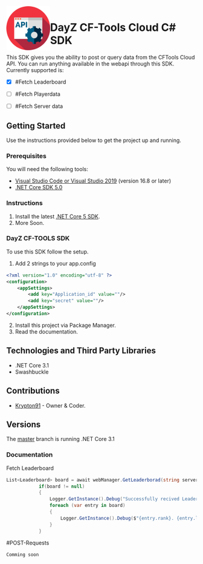 <img align="left" width="116" height="116" src="https://raw.githubusercontent.com/marlonajgayle/Net5WebTemplate/develop/src/Content/.template.config/icon.png" />

# DayZ CF-Tools Cloud C# SDK


This SDK gives you the ability to post or query data from the CFTools Cloud API.
You can run anything available in the webapi through this SDK. Currently supported is:
- [x] #Fetch Leaderboard
- [ ] #Fetch Playerdata
- [ ] #Fetch Server data


## Getting Started
Use the instructions provided below to get the project up and running.

### Prerequisites
You will need the following tools:
* [Visual Studio Code or Visual Studio 2019](https://visualstudio.microsoft.com/vs/) (version 16.8 or later)
* [.NET Core SDK 5.0](https://dotnet.microsoft.com/download/dotnet/5.0)

### Instructions
1. Install the latest [.NET Core 5 SDK](https://dotnet.microsoft.com/download). 
2. More Soon.

### DayZ CF-TOOLS SDK
To use this SDK follow the setup.
1. Add 2 strings to your app.config
```xml
<?xml version="1.0" encoding="utf-8" ?>
<configuration>
	<appSettings>
		<add key="Application_id" value=""/>
		<add key="secret" value=""/>
	</appSettings>
</configuration>
```
2. Install this project via Package Manager.
3. Read the documentation.


## Technologies and Third Party Libraries
* .NET Core 3.1
* Swashbuckle

## Contributions
- [Krypton91](https://github.com/Krypton91) - Owner & Coder.

## Versions
The [master](https://github.com/Krypton91/CFToolsSDK/master) branch is running .NET Core 3.1

### Documentation
Fetch Leaderboard

```csharp
List<Leaderboard> board = await webManager.GetLeaderborad(string server_api_id, LEADERBOARD_STAT stat, LEADERBOARD_ORDER order, int limit);
            if(board != null)
            {
                Logger.GetInstance().Debug("Successfully recived Leaderboard!");
                foreach (var entry in board)
                {
                    Logger.GetInstance().Debug($"{entry.rank}. {entry.latest_name} has {entry.kills} with a KD {entry.kdratio}");
                }
            }
```
#POST-Requests
````
Comming soon
````
